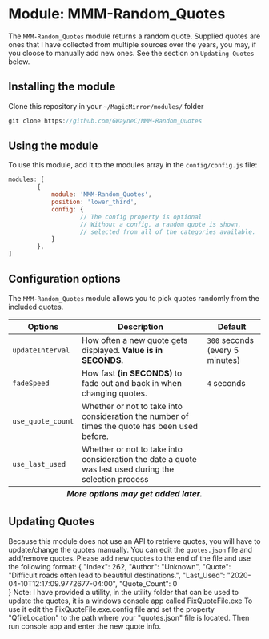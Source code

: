 # Module: MMM-Random_Quotes

The `MMM-Random_Quotes` module returns a random quote. Supplied quotes are ones that I have collected from multiple sources over the years, you may, if you cloose to manually add new ones.
See the section on `Updating Quotes` below.

## Installing the module
Clone this repository in your `~/MagicMirror/modules/` folder
````javascript
git clone https://github.com/GWayneC/MMM-Random_Quotes
````

## Using the module
To use this module, add it to the modules array in the `config/config.js` file:
````javascript
modules: [
		{
			module: 'MMM-Random_Quotes',
			position: 'lower_third',
			config: {
					// The config property is optional
					// Without a config, a random quote is shown,
					// selected from all of the categories available.
			}
		},
]
````

## Configuration options
The `MMM-Random_Quotes` module allows you to pick quotes randomly from the included quotes.

<table>
	<thead>
		<tr>
			<th>Options</th>
			<th>Description</th>
			<th>Default</th>
		</tr>
	</thead>
	<tfoot>
		<tr>
			<th colspan="3"><em>More options may get added later.</em></th>
		</tr>
	</tfoot>
	<tbody>
		<tr>
			<td><code>updateInterval</code></td>
			<td>How often a new quote gets displayed. <strong>Value is in SECONDS.</strong></td>
			<td><code>300</code> seconds (every 5 minutes)</td>
		</tr>
		<tr>
			<td><code>fadeSpeed</code></td>
			<td>How fast <strong>(in SECONDS)</strong> to fade out and back in when changing quotes.</td>
			<td><code>4</code> seconds</td>
		</tr>
		<tr>
			<td><code>use_quote_count</code></td>
			<td>Whether or not to take into consideration the number of times the quote has been used before.</td>
		</tr>
		<tr>
			<td><code>use_last_used</code></td>
			<td>Whether or not to take into consideration the date a quote was last used during the selection process</td>
		</tr>
	</tbody>
</table>

## Updating Quotes
Because this module does not use an API to retrieve quotes, you will have to update/change the quotes manually.
You can edit the `quotes.json` file and add/remove quotes.
Please add new quotes to the end of the file and use the following format: 
    {
		"Index": 262, 
		"Author": "Unknown",
		"Quote": "Difficult roads often lead to beautiful destinations.",
		"Last_Used": "2020-04-10T12:17:09.9772677-04:00",
		"Quote_Count": 0   
	}
Note: I have provided a utility, in the utility folder that can be used to update the quotes, it is a windows console app called FixQuoteFile.exe 
To use it edit the FixQuoteFile.exe.config file and  set the property "QfileLocation" to the path where your "quotes.json" file is located. Then run console app and enter the new quote info.
